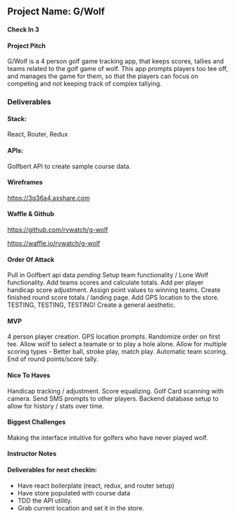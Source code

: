 ## Project Name: G/Wolf

#### Check In 3

#### Project Pitch
G/Wolf is a 4 person golf game tracking app, that keeps scores, tallies and teams related to the golf game of wolf. This app prompts players too tee off, and manages the game for them, so that the players can focus on competing and not keeping track of complex tallying.

### Deliverables

#### Stack:
React, Router, Redux

#### APIs:
Golfbert API to create sample course data.

#### Wireframes
https://3q36a4.axshare.com

#### Waffle & Github
https://github.com/rvwatch/g-wolf

https://waffle.io/rvwatch/g-wolf

#### Order Of Attack
Pull in Golfbert api data *pending*
Setup team functionality / Lone Wolf functionality. 
Add teams scores and calculate totals.
Add per player handicap score adjustment. 
Assign point values to winning teams. 
Create finished round score totals / landing page. 
Add GPS location to the store. 
TESTING, TESTING, TESTING!
Create a general aesthetic. 

#### MVP
4 person player creation. GPS location prompts. Randomize order on first tee. Allow wolf to select a teamate or to play a hole alone. Allow for multiple scoring types - Better ball, stroke play, match play. Automatic team scoring. End of round points/score tally.


#### Nice To Haves
Handicap tracking / adjustment. Score equalizing. Golf Card scanning with camera. Send SMS prompts to other players. Backend database setup to allow for history / stats over time.


#### Biggest Challenges
Making the interface intuitive for golfers who have never played wolf.

#### Instructor Notes

#### Deliverables for next checkin:
- Have react boilerplate (react, redux, and router setup) 
- Have store populated with course data 
- TDD the API utility. 
- Grab current location and set it in the store. 
